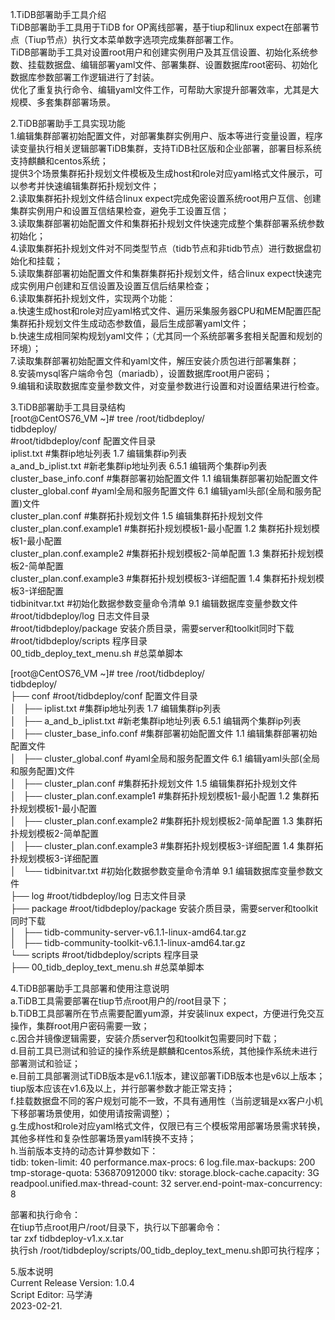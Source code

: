 1.TiDB部署助手工具介绍   
TiDB部署助手工具用于TiDB for OP离线部署，基于tiup和linux expect在部署节点（Tiup节点）执行文本菜单数字选项完成集群部署工作。   
TiDB部署助手工具对设置root用户和创建实例用户及其互信设置、初始化系统参数、挂载数据盘、编辑部署yaml文件、部署集群、设置数据库root密码、初始化数据库参数部署工作逻辑进行了封装。   
优化了重复执行命令、编辑yaml文件工作，可帮助大家提升部署效率，尤其是大规模、多套集群部署场景。    



2.TiDB部署助手工具实现功能   
1.编辑集群部署初始配置文件，对部署集群实例用户、版本等进行变量设置，程序读变量执行相关逻辑部署TiDB集群，支持TiDB社区版和企业部署，部署目标系统支持麒麟和centos系统；   
提供3个场景集群拓扑规划文件模板及生成host和role对应yaml格式文件展示，可以参考并快速编辑集群拓扑规划文件；   
2.读取集群拓扑规划文件结合linux expect完成免密设置系统root用户互信、创建集群实例用户和设置互信结果检查，避免手工设置互信；    
3.读取集群部署初始配置文件和集群拓扑规划文件快速完成整个集群部署系统参数初始化；   
4.读取集群拓扑规划文件对不同类型节点（tidb节点和非tidb节点）进行数据盘初始化和挂载；   
5.读取集群部署初始配置文件和集群集群拓扑规划文件，结合linux expect快速完成实例用户创建和互信设置及设置互信后结果检查；   
6.读取集群拓扑规划文件，实现两个功能：  
a.快速生成host和role对应yaml格式文件、遍历采集服务器CPU和MEM配置匹配集群拓扑规划文件生成动态参数值，最后生成部署yaml文件；  
b.快速生成相同架构规划yaml文件；（尤其同一个系统部署多套相关配置和规划的环境）；    
7.读取集群部署初始配置文件和yaml文件，解压安装介质包进行部署集群；   
8.安装mysql客户端命令包（mariadb），设置数据库root用户密码；  
9.编辑和读取数据库变量参数文件，对变量参数进行设置和对设置结果进行检查。  


3.TiDB部署助手工具目录结构  
[root@CentOS76_VM ~]# tree  /root/tidbdeploy/  
tidbdeploy/   
#root/tidbdeploy/conf 配置文件目录    
iplist.txt                  #集群ip地址列表             1.7 编辑集群ip列表   
a_and_b_iplist.txt          #新老集群ip地址列表         6.5.1 编辑两个集群ip列表   
cluster_base_info.conf      #集群部署初始配置文件       1.1 编辑集群部署初始配置文件   
cluster_global.conf         #yaml全局和服务配置文件     6.1 编辑yaml头部(全局和服务配置)文件   
cluster_plan.conf           #集群拓扑规划文件           1.5 编辑集群拓扑规划文件   
cluster_plan.conf.example1  #集群拓扑规划模板1-最小配置  1.2 集群拓扑规划模板1-最小配置   
cluster_plan.conf.example2  #集群拓扑规划模板2-简单配置  1.3 集群拓扑规划模板2-简单配置   
cluster_plan.conf.example3  #集群拓扑规划模板3-详细配置  1.4 集群拓扑规划模板3-详细配置   
tidbinitvar.txt             #初始化数据参数变量命令清单  9.1 编辑数据库变量参数文件
#root/tidbdeploy/log  日志文件目录                      
#root/tidbdeploy/package 安装介质目录，需要server和toolkit同时下载   
#root/tidbdeploy/scripts 程序目录    
00_tidb_deploy_text_menu.sh  #总菜单脚本    

[root@CentOS76_VM ~]# tree  /root/tidbdeploy/   
tidbdeploy/   
├── conf                            #root/tidbdeploy/conf 配置文件目录    
│   ├── iplist.txt                  #集群ip地址列表             1.7 编辑集群ip列表   
│   ├── a_and_b_iplist.txt          #新老集群ip地址列表         6.5.1 编辑两个集群ip列表   
│   ├── cluster_base_info.conf      #集群部署初始配置文件       1.1 编辑集群部署初始配置文件   
│   ├── cluster_global.conf         #yaml全局和服务配置文件     6.1 编辑yaml头部(全局和服务配置)文件    
│   ├── cluster_plan.conf           #集群拓扑规划文件           1.5 编辑集群拓扑规划文件   
│   ├── cluster_plan.conf.example1  #集群拓扑规划模板1-最小配置  1.2 集群拓扑规划模板1-最小配置   
│   ├── cluster_plan.conf.example2  #集群拓扑规划模板2-简单配置  1.3 集群拓扑规划模板2-简单配置   
│   ├── cluster_plan.conf.example3  #集群拓扑规划模板3-详细配置  1.4 集群拓扑规划模板3-详细配置   
│   └── tidbinitvar.txt             #初始化数据参数变量命令清单  9.1 编辑数据库变量参数文件   
├── log                             #root/tidbdeploy/log  日志文件目录                      
├── package                         #root/tidbdeploy/package 安装介质目录，需要server和toolkit同时下载   
│   ├── tidb-community-server-v6.1.1-linux-amd64.tar.gz   
│   ├── tidb-community-toolkit-v6.1.1-linux-amd64.tar.gz   
└── scripts                         #root/tidbdeploy/scripts 程序目录    
    ├── 00_tidb_deploy_text_menu.sh  #总菜单脚本   



4.TiDB部署助手工具部署和使用注意说明   
a.TiDB工具需要部署在tiup节点root用户的/root目录下；   
b.TiDB工具部署所在节点需要配置yum源，并安装linux expect，方便进行免交互操作，集群root用户密码需要一致；   
c.因合并镜像逻辑需要，安装介质server包和toolkit包需要同时下载；   
d.目前工具已测试和验证的操作系统是麒麟和centos系统，其他操作系统未进行部署测试和验证；   
e.目前工具部署测试TiDB版本是v6.1.1版本，建议部署TiDB版本也是v6以上版本；tiup版本应该在v1.6及以上，并行部署参数才能正常支持；   
f.挂载数据盘不同的客户规划可能不一致，不具有通用性（当前逻辑是xx客户小机下移部署场景使用，如使用请按需调整）；   
g.生成host和role对应yaml格式文件，仅限已有三个模板常用部署场景需求转换，其他多样性和复杂性部署场景yaml转换不支持；   
h.当前版本支持的动态计算参数如下：   
 tidb:
    token-limit: 40
    performance.max-procs: 6
    log.file.max-backups: 200
    tmp-storage-quota: 536870912000
  tikv:
    storage.block-cache.capacity: 3G
    readpool.unified.max-thread-count: 32
    server.end-point-max-concurrency: 8


部署和执行命令：   
在tiup节点root用户/root/目录下，执行以下部署命令：   
tar zxf  tidbdeploy-v1.x.x.tar   
执行sh /root/tidbdeploy/scripts/00_tidb_deploy_text_menu.sh即可执行程序；   


5.版本说明   
Current Release Version: 1.0.4   
Script Editor: 马学涛   
2023-02-21.   

